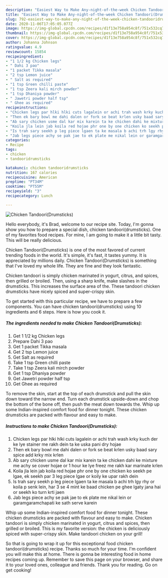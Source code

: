 ```yaml
---
description: "Easiest Way to Make Any-night-of-the-week Chicken Tandoori(Drumsticks)"
title: "Easiest Way to Make Any-night-of-the-week Chicken Tandoori(Drumsticks)"
slug: 792-easiest-way-to-make-any-night-of-the-week-chicken-tandooridrumsticks
date: 2020-11-06T17:05:05.077Z
image: https://img-global.cpcdn.com/recipes/d1f13e758a954c8f/751x532cq70/chicken-tandooridrumsticks-recipe-main-photo.jpg
thumbnail: https://img-global.cpcdn.com/recipes/d1f13e758a954c8f/751x532cq70/chicken-tandooridrumsticks-recipe-main-photo.jpg
cover: https://img-global.cpcdn.com/recipes/d1f13e758a954c8f/751x532cq70/chicken-tandooridrumsticks-recipe-main-photo.jpg
author: Johanna Johnson
ratingvalue: 4.9
reviewcount: 15854
recipeingredient:
- "1 1/2 kg Chicken legs"
- " Dahi 3 pao"
- "1 packet Tikka masala"
- "2 tsp Lemon juice"
- " Salt as required"
- "1 tsp Green chilli paste"
- "1 tsp Zeera kali mirch powder"
- "1 tsp Dhaniya powder"
- " Jawetri powder half tsp"
- " Ghee as required"
recipeinstructions:
- "Chicken legs par hlki hlki cuts lagalein or achi trah wash krky kuch der ke lye stainer me rakh dein ta ke uska pani dry hojae"
- "Then ek bary bowl me dahi dalen or fork se beat krlen usky baad sary spice add krky mix krlen"
- "Ab sary chicken usme dal kar mix karein ta ke chicken dahi ke mixture me achy se cover hojae or 1 hour ke lye freez me rakh kar marinate krlen"
- "Koila jla lein jab koila red hojae phr one by one chicken ko seekh pe lgae, ek seekh par 3 leg piece lgae or koily ke upar rakh dein"
- "Is trah sary seekh p leg piece lgaen ta ke masala b achi trh lgy rhy or koila p senk lein, har 3 se 4 mint ke baad chicken pe ghee lgaty jana hai or seekh ko turn krti jaen"
- "Jab legs piece achy se pak jae to ek plate me nikal lein or garamgaramchapati ke sath serve karein"
categories:
- Recipe
tags:
- chicken
- tandooridrumsticks

katakunci: chicken tandooridrumsticks 
nutrition: 167 calories
recipecuisine: American
preptime: "PT34M"
cooktime: "PT55M"
recipeyield: "3"
recipecategory: Lunch

---
```



![Chicken Tandoori(Drumsticks)](https://img-global.cpcdn.com/recipes/d1f13e758a954c8f/751x532cq70/chicken-tandooridrumsticks-recipe-main-photo.jpg)

Hello everybody, it's Brad, welcome to our recipe site. Today, I'm gonna show you how to prepare a special dish, chicken tandoori(drumsticks). One of my favorites food recipes. For mine, I am going to make it a little bit tasty. This will be really delicious.

Chicken Tandoori(Drumsticks) is one of the most favored of current trending foods in the world. It's simple, it's fast, it tastes yummy. It is appreciated by millions daily. Chicken Tandoori(Drumsticks) is something that I've loved my whole life. They are fine and they look fantastic.

Chicken tandoori is simply chicken marinated in yogurt, citrus, and spices, then grilled or broiled. Then, using a sharp knife, make slashes in the drumsticks. This increases the surface area of the. These tandoori chicken drumsticks have nicely spiced and super-crispy skin.


To get started with this particular recipe, we have to prepare a few components. You can have chicken tandoori(drumsticks) using 10 ingredients and 6 steps. Here is how you cook it.

<!--inarticleads1-->

##### The ingredients needed to make Chicken Tandoori(Drumsticks):

1. Get 1 1/2 kg Chicken legs
1. Prepare  Dahi 3 pao
1. Get 1 packet Tikka masala
1. Get 2 tsp Lemon juice
1. Get  Salt as required
1. Take 1 tsp Green chilli paste
1. Take 1 tsp Zeera kali mirch powder
1. Get 1 tsp Dhaniya powder
1. Get  Jawetri powder half tsp
1. Get  Ghee as required


To remove the skin, start at the top of each drumstick and pull the skin down toward the narrow end. Turn each drumstick upside-down and chop the bottom of the bone off, then push the meat down towards the. Whip up some Indian-inspired comfort food for dinner tonight. These chicken drumsticks are packed with flavour and easy to make. 

<!--inarticleads2-->

##### Instructions to make Chicken Tandoori(Drumsticks):

1. Chicken legs par hlki hlki cuts lagalein or achi trah wash krky kuch der ke lye stainer me rakh dein ta ke uska pani dry hojae
1. Then ek bary bowl me dahi dalen or fork se beat krlen usky baad sary spice add krky mix krlen
1. Ab sary chicken usme dal kar mix karein ta ke chicken dahi ke mixture me achy se cover hojae or 1 hour ke lye freez me rakh kar marinate krlen
1. Koila jla lein jab koila red hojae phr one by one chicken ko seekh pe lgae, ek seekh par 3 leg piece lgae or koily ke upar rakh dein
1. Is trah sary seekh p leg piece lgaen ta ke masala b achi trh lgy rhy or koila p senk lein, har 3 se 4 mint ke baad chicken pe ghee lgaty jana hai or seekh ko turn krti jaen
1. Jab legs piece achy se pak jae to ek plate me nikal lein or garamgaramchapati ke sath serve karein


Whip up some Indian-inspired comfort food for dinner tonight. These chicken drumsticks are packed with flavour and easy to make. Chicken tandoori is simply chicken marinated in yogurt, citrus and spices, then grilled or broiled. This is my favorite version: the chicken is deliciously spiced with super-crispy skin. Make tandoori chicken on your grill! 

So that is going to wrap it up for this exceptional food chicken tandoori(drumsticks) recipe. Thanks so much for your time. I'm confident you will make this at home. There is gonna be interesting food in home recipes coming up. Remember to save this page on your browser, and share it to your loved ones, colleague and friends. Thank you for reading. Go on get cooking!
